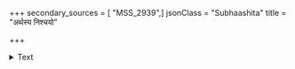 +++
secondary_sources = [ "MSS_2939",]
jsonClass = "Subhaashita"
title = "अर्थस्य निश्चयो"

+++

<details><summary>Text</summary>

अर्थस्य निश्चयो दृष्टो विचारेण हितोक्तितः।  
न स्नानेन न दानेन प्राणायामशतेन वा॥
</details>
